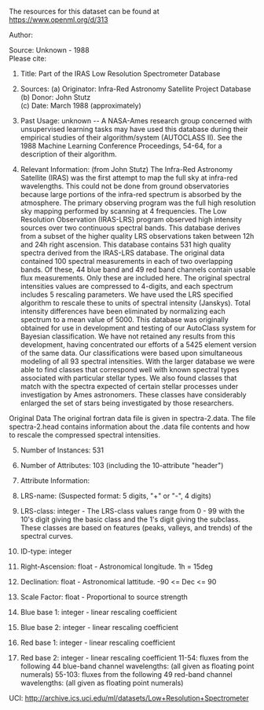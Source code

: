 The resources for this dataset can be found at https://www.openml.org/d/313

Author:   
  
Source: Unknown - 1988  
Please cite:   

1. Title: Part of the IRAS Low Resolution Spectrometer Database
 
2. Sources:
(a) Originator: Infra-Red Astronomy Satellite Project Database
(b) Donor: John Stutz  
(c) Date: March 1988 (approximately)

3. Past Usage: unknown
-- A NASA-Ames research group concerned with unsupervised learning tasks may have used this database during their empirical studies of their algorithm/system (AUTOCLASS II).  See the 1988 Machine Learning Conference Proceedings, 54-64, for a description of their algorithm.

4. Relevant Information: (from John Stutz)
 The Infra-Red Astronomy Satellite (IRAS) was the first attempt to map the full sky at infra-red wavelengths.  This could not be done from ground observatories because large portions of the infra-red spectrum is absorbed by the atmosphere.  The primary observing program was the full high resolution sky mapping performed by scanning at 4 frequencies. The Low Resolution Observation (IRAS-LRS) program observed high intensity sources over two continuous spectral bands.  This database derives from a subset of the higher quality LRS observations taken between 12h and 24h right ascension. 
This database contains 531 high quality spectra derived from the IRAS-LRS database.  The original data contained 100 spectral measurements in each of two overlapping bands.  Of these, 44 blue band and 49 red band channels contain usable flux measurements.  Only these are included here.  The original spectral intensities values are compressed to 4-digits, and each spectrum includes 5 rescaling parameters.  We have used the LRS specified algorithm to rescale these to units of spectral intensity (Janskys).  Total intensity differences have been eliminated by normalizing each spectrum to a mean value of 5000.
This database was originally obtained for use in development and testing of our AutoClass system for Bayesian classification.  We have not retained any results from this development, having concentrated our efforts of a 5425 element version of the same data.  Our classifications were based upon simultaneous modeling of all 93 spectral intensities. With the larger database we were able to find classes that correspond well with known spectral types associated with particular stellar types. We also found classes that match with the spectra expected of certain stellar processes under investigation by Ames astronomers.  These classes have considerably enlarged the set of stars being investigated by those researchers.  

Original Data
The original fortran data file is given in spectra-2.data.  The file spectra-2.head contains information about the .data file contents and how to rescale the compressed spectral intensities. 

5. Number of Instances: 531
 
6. Number of Attributes: 103 (including the 10-attribute "header")
 
7. Attribute Information: 
1. LRS-name: (Suspected format: 5 digits, "+" or "-", 4 digits)
2. LRS-class: integer - The LRS-class values range from 0 - 99 with
the 10's digit giving the basic class and the 1's digit giving the subclass. These classes are based on features (peaks, valleys, and trends) of the spectral curves.  
3. ID-type: integer
4. Right-Ascension: float - Astronomical longitude. 1h = 15deg
5. Declination: float - Astronomical lattitude. -90 <= Dec <= 90
6. Scale Factor: float - Proportional to source strength
7. Blue base 1: integer - linear rescaling coefficient
8. Blue base 2: integer - linear rescaling coefficient
9. Red base 1: integer - linear rescaling coefficient
10. Red base 2: integer - linear rescaling coefficient
11-54: fluxes from the following 44 blue-band channel wavelengths: 
(all given as floating point numerals)
55-103: fluxes from the following 49 red-band channel wavelengths:  (all given as floating point numerals)

UCI: http://archive.ics.uci.edu/ml/datasets/Low+Resolution+Spectrometer